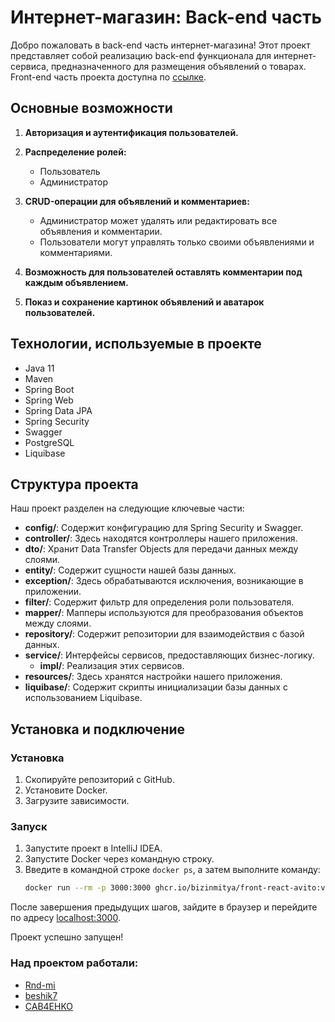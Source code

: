 # Интернет-магазин: Back-end часть

Добро пожаловать в back-end часть интернет-магазина! Этот проект представляет собой реализацию back-end функционала для интернет-сервиса, предназначенного для размещения объявлений о товарах. Front-end часть проекта доступна по [ссылке](https://github.com/BizinMitya/front-react-avito).

## Основные возможности

1. **Авторизация и аутентификация пользователей.**
2. **Распределение ролей:**
   - Пользователь
   - Администратор

3. **CRUD-операции для объявлений и комментариев:**
   - Администратор может удалять или редактировать все объявления и комментарии.
   - Пользователи могут управлять только своими объявлениями и комментариями.

4. **Возможность для пользователей оставлять комментарии под каждым объявлением.**
5. **Показ и сохранение картинок объявлений и аватарок пользователей.**

## Технологии, используемые в проекте

- Java 11
- Maven
- Spring Boot
- Spring Web
- Spring Data JPA
- Spring Security
- Swagger
- PostgreSQL
- Liquibase

## Структура проекта

Наш проект разделен на следующие ключевые части:

- **config/**: Содержит конфигурацию для Spring Security и Swagger.
- **controller/**: Здесь находятся контроллеры нашего приложения.
- **dto/**: Хранит Data Transfer Objects для передачи данных между слоями.
- **entity/**: Содержит сущности нашей базы данных.
- **exception/**: Здесь обрабатываются исключения, возникающие в приложении.
- **filter/**: Содержит фильтр для определения роли пользователя.
- **mapper/**: Мапперы используются для преобразования объектов между слоями.
- **repository/**: Содержит репозитории для взаимодействия с базой данных.
- **service/**: Интерфейсы сервисов, предоставляющих бизнес-логику.
    - **impl/**: Реализация этих сервисов.
- **resources/**: Здесь хранятся настройки нашего приложения.
- **liquibase/**: Содержит скрипты инициализации базы данных с использованием Liquibase.


## Установка и подключение

### Установка

1. Скопируйте репозиторий с GitHub.
2. Установите Docker.
3. Загрузите зависимости.

### Запуск

1. Запустите проект в IntelliJ IDEA.
2. Запустите Docker через командную строку.
3. Введите в командной строке `docker ps`, а затем выполните команду:
   ```bash
   docker run --rm -p 3000:3000 ghcr.io/bizinmitya/front-react-avito:v1.17

После завершения предыдущих шагов, зайдите в браузер и перейдите по адресу [localhost:3000](http://localhost:3000).

Проект успешно запущен!

### Над проектом работали:

- [Rnd-mi](https://github.com/Rnd-mi)
- [beshik7](https://github.com/beshik7)
- [CAB4EHKO](https://github.com/CAB4EHKO)
